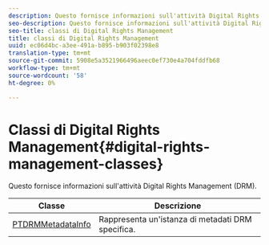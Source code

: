 ```yaml
---
description: Questo fornisce informazioni sull'attività Digital Rights Management (DRM).
seo-description: Questo fornisce informazioni sull'attività Digital Rights Management (DRM).
seo-title: classi di Digital Rights Management
title: classi di Digital Rights Management
uuid: ec06d4bc-a3ee-491a-b895-b903f02398e8
translation-type: tm+mt
source-git-commit: 5908e5a3521966496aeec0ef730e4a704fddfb68
workflow-type: tm+mt
source-wordcount: '58'
ht-degree: 0%

---
```



# Classi di Digital Rights Management{#digital-rights-management-classes}

Questo fornisce informazioni sull&#39;attività Digital Rights Management (DRM).

| **Classe** | **Descrizione** |
|---|---|
| [PTDRMMetadataInfo](https://help.adobe.com/en_US/primetime/api/psdk/appledoc/Classes/PTDRMMetadataInfo.html) | Rappresenta un&#39;istanza di metadati DRM specifica. |